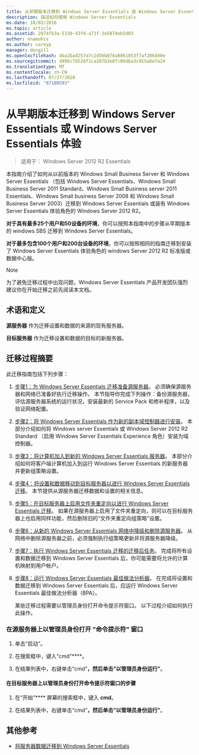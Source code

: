 ```yaml
---
title: 从早期版本迁移到 Windows Server Essentials 或 Windows Server Essentials 体验
description: 描述如何使用 Windows Server Essentials
ms.date: 10/03/2016
ms.topic: article
ms.assetid: 2974fb3a-5150-43fd-a73f-3e5074eb5d03
author: nnamuhcs
ms.author: coreyp
manager: dongill
ms.openlocfilehash: 4ba2bad257a7c2d56b878a8061053f7af206d40e
ms.sourcegitcommit: d99bc78524f1ca287b3e8fc06dba3c915a6e7a24
ms.translationtype: MT
ms.contentlocale: zh-CN
ms.lasthandoff: 07/27/2020
ms.locfileid: "87180593"
---
```

# <a name="migrate-from-previous-versions-to-windows-server-essentials-or-windows-server-essentials-experience"></a>从早期版本迁移到 Windows Server Essentials 或 Windows Server Essentials 体验

>适用于： Windows Server 2012 R2 Essentials

本指南介绍了如何从以前版本的 Windows Small Business Server 和 Windows Server Essentials （包括 Windows Server Essentials、Windows Small Business Server 2011 Standard、Windows Small Business server 2011 Essentials、Windows Small business Server 2008 和 Windows Small Business Server 2003）迁移到 Windows Server Essentials 或装有 Windows Server Essentials 体验角色的 Windows Server 2012 R2。

 **对于具有最多25个用户和50设备的环境**，你可以按照本指南中的步骤从早期版本的 windows SBS 迁移到 Windows Server Essentials。

 **对于最多包含100个用户和200台设备的环境**，你可以按照相同的指南迁移到安装了 Windows Server Essentials 体验角色的 windows Server 2012 R2 标准版或数据中心版。

> [!NOTE]
>  为了避免迁移过程中出现问题，Windows Server Essentials 产品开发团队强烈建议你在开始迁移之前先阅读本文档。

## <a name="terms-and-definitions"></a>术语和定义
 **源服务器** 作为迁移设置和数据的来源的现有服务器。

 **目标服务器** 作为迁移设置和数据的目标的新服务器。

## <a name="migration-process-summary"></a>迁移过程摘要
 此迁移指南包括下列步骤：

1. [步骤1：为 Windows Server Essentials 迁移准备源服务器](Step-1--Prepare-your-Source-Server-for-Windows-Server-Essentials-migration.md)。  必须确保源服务器和网络已准备好执行迁移操作。 本节指导你完成下列操作：备份源服务器，评估源服务器系统的运行状况，安装最新的 Service Pack 和修补程序，以及验证网络配置。

2. [步骤2：将 Windows Server Essentials 作为新的副本域控制器进行安装](Step-2--Install-Windows-Server-Essentials-as-a-new-replica-domain-controller.md)。 本部分介绍如何将 Windows server Essentials 或 Windows Server 2012 R2 Standard （启用 Windows Server Essentials Experience 角色）安装为域控制器。

3. [步骤3：将计算机加入到新的 Windows Server Essentials 服务器](Step-3--Join-computers-to-the-new-Windows-Server-Essentials-server.md)。  本部分介绍如何将客户端计算机加入到运行 Windows Server Essentials 的新服务器并更新组策略设置。

4. [步骤4：将设置和数据移动到目标服务器以进行 Windows Server Essentials 迁移](Step-4--Move-settings-and-data-to-the-Destination-Server-for-Windows-Server-Essentials-migration.md)。  本节提供从源服务器迁移数据和设置的相关信息。

5. [步骤5：在目标服务器上启用文件夹重定向以进行 Windows Server Essentials 迁移](Step-5--Enable-folder-redirection-on-the-Destination-Server-for-Windows-Server-Essentials-migration.md)。  如果在源服务器上启用了文件夹重定向，则可以在目标服务器上也启用同样功能，然后删除旧的“文件夹重定向组策略”设置。

6. [步骤6：从新的 Windows Server Essentials 网络中降级和删除源服务器](Step-6--Demote-and-remove-the-Source-Server-from-the-new-Windows-Server-Essentials-network.md)。  从网络中删除源服务器之前，必须强制执行组策略更新并将源服务器降级。

7. [步骤7：执行 Windows Server Essentials 迁移的迁移后任务](Step-7--Perform-post-migration-tasks-for-the-Windows-Server-Essentials-migration.md)。  完成将所有设置和数据迁移到 Windows Server Essentials 后，你可能需要将允许的计算机映射到用户帐户。

8. [步骤8：运行 Windows Server Essentials 最佳做法分析器](Step-8--Run-the-Windows-Server-Essentials-Best-Practices-Analyzer.md)。  在完成将设置和数据迁移到 Windows Server Essentials 后，应运行 Windows Server Essentials 最佳做法分析器（BPA）。

   某些迁移过程需要以管理员身份打开命令提示符窗口。 以下过程介绍如何执行此操作。

###  <a name="to-open-a-command-prompt-window-on-the-source-server-as-an-administrator"></a><a name="BKMK_OpenACommandPromptAsAdmin"></a>在源服务器上以管理员身份打开 "命令提示符" 窗口

1.  单击“启动”。

2.  在搜索框中，键入“cmd”****。

3.  在结果列表中，右键单击“cmd”****，然后单击“以管理员身份运行”****。

#### <a name="to-open-a-command-prompt-window-on-the-destination-server-as-an-administrator"></a>在目标服务器上以管理员身份打开命令提示符窗口的步骤

1.  在“开始”**** 屏幕的搜索框中，键入 **cmd**。

2.  在结果列表中，右键单击“cmd”****，然后单击“以管理员身份运行”****。

## <a name="additional-references"></a>其他参考

-   [将服务器数据迁移到 Windows Server Essentials](Migrate-Server-Data-to-Windows-Server-Essentials.md)

